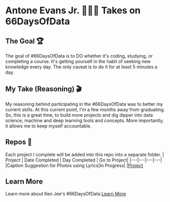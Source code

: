 # Antone Evans Jr. 👨🏽‍💻 Takes on 66DaysOfData 

## The Goal 🏆
The goal of #66DaysOfData is to DO whether it's coding, studying, or completing a course. It's getting yourself in the habit of seeking new knowledge every day. The only caveat is to do it for at least 5 minutes a day. 

## My Take (Reasoning) 🎬
My reasoning behind participating in the #66DaysOfData was to better my current skills. At this current point, I'm a few months away from graduating. So, this is a great time, to build more projects and dig dipper into data science, machine and deep learning tools and concepts. More importantly, it allows me to keep myself accountable.

## Repos 🔑
Each project I complete will be added into this repo into a separate folder.
| Project | Date Completed | Day Completed | Go to Project|
|---|---|---|---|
|Caption Suggestion for Photos using Lyrics|In Progress| |[Project](https://github.com/antoneev/66DaysOfData/tree/main/captionSuggestionsUsingLyrics)

## Learn More
Learn more about Ken Jee's #66DaysOfData [Learn More](https://www.youtube.com/watch?v=qV_AlRwhI3I&t=308s)